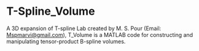 # T-Spline_Volume
A 3D expansion of T-spline Lab created by M. S. Pour (Email: Mspmarvi@gmail.com), T_Volume is a MATLAB code for constructing and manipulating tensor-product B-spline volumes.
